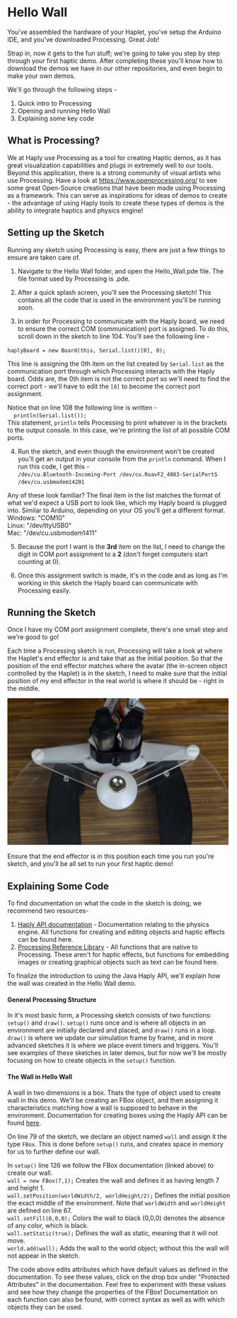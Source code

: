 # Hello Wall

You've assembled the hardware of your Haplet, you've setup the Arduino IDE, and you've downloaded Processing. Great Job!

Strap in, now it gets to the fun stuff; we're going to take you step by step through your first haptic demo. After completing these you'll know how to download the demos we have in our other repositories, and even begin to make your own demos.

We'll go through the following steps -
1. Quick intro to Processing
2. Opening and running Hello Wall
3. Explaining some key code

## What is Processing?

We at Haply use Processing as a tool for creating Haptic demos, as it has great visualization capabilities and plugs in extremely well to our tools. Beyond this application, there is a strong community of visual artists who use Processing. Have a look at https://www.openprocessing.org/ to see some great Open-Source creations that have been made using Processing as a framework. This can serve as inspirations for ideas of demos to create - the advantage of using Haply tools to create these types of demos is the ability to integrate haptics and physics engine!

## Setting up the Sketch
Running any sketch using Processing is easy, there are just a few things to ensure are taken care of.  
1. Navigate to the Hello Wall folder, and open the Hello_Wall.pde file. The file format used by Processing is .pde.

2. After a quick splash screen,  you'll see the Processing sketch! This contains all the code that is used in the environment you'll be running soon.

3. In order for Processing to communicate with the Haply board, we need to ensure the correct COM (communication) port is assigned. To do this, scroll down in the sketch to line 104. You'll see the following line -

``haplyBoard = new Board(this, Serial.list()[0], 0);``

This line is assigning the 0th item on the list created by ``Serial.list`` as the communication port through which Processing interacts with the Haply board. Odds are, the 0th item is not the correct port so we'll need to find the correct port - we'll have to edit the ``[0]`` to become the correct port assignment.

Notice that on line 108 the following line is written -  
``  println(Serial.list());``  
This statement, ``println`` tells Processing to print whatever is in the brackets to the output console. In this case, we're printing the list of all possible COM ports.

4. Run the sketch, and even though the environment won't be created you'll get an output in your console from the ``println`` command. When I run this code, I get this -  
``/dev/cu.Bluetooth-Incoming-Port /dev/cu.RoavF2_4083-SerialPortS /dev/cu.usbmodem14201``

Any of these look familiar? The final item in the list matches the format of what we'd expect a USB port to look like, which my Haply board is plugged into. Similar to Arduino, depending on your OS you'll get a different format.  
Windows: "COM10"  
Linux: "/dev/ttyUSB0"  
Mac: "/dev/cu.usbmodem1411"  

5. Because the port I want is the __3rd__ item on the list, I need to change the digit in COM port assignment to a __2__ (don't forget computers start counting at 0).

6. Once this assignment switch is made, it's in the code and as long as I'm working in this sketch the Haply board can communicate with Processing easily.

## Running the Sketch
Once I have my COM port assignment complete, there's one small step and we're good to go!

Each time a Processing sketch is run, Processing will take a look at where the Haplet's end effector is and take that as the initial position. So that the position of the end effector matches where the avatar (the in-screen object controlled by the Haplet) is in the sketch, I need to make sure that the initial position of my end effector in the real world is where it should be - right in the middle.

<img src="media/image1.JPG" width="500">

Ensure that the end effector is in this position each time you run you're sketch, and you'll be all set to run your first haptic demo!

## Explaining Some Code
To find documentation on what the code in the sketch is doing, we recommend two resources-

1. [Haply API documentation](https://haphub.github.io/hAPI_Fisica/annotated.html) - Documentation relating to the physics engine. All functions for creating and editing objects and haptic effects can be found here.
2. [Processing Reference Library](https://processing.org/reference/) - All functions that are native to Processing. These aren't for haptic effects, but functions for embedding images or creating graphical objects such as text can be found here.

To finalize the introduction to using the Java Haply API, we'll explain how the wall was created in the Hello Wall demo.

#### General Processing Structure
In it's most basic form, a Processing sketch consists of two functions: ``setup()`` and ``draw()``. ``setup()`` runs once and is where all objects in an environment are initially declared and placed, and ``draw()`` runs in a loop. ``draw()`` is where we update our simulation frame by frame, and in more advanced sketches it is where we place event timers and triggers. You'll see examples of these sketches in later demos, but for now we'll be mostly focusing on how to create objects in the ``setup()`` function.

#### The Wall in Hello Wall
A wall in two dimensions is a box. Thats the type of object used to create wall in this demo. We'll be creating an FBox object, and then assigning it characteristics matching how a wall is supposed to behave in the environment. Documentation for creating boxes using the Haply API can be found [here](https://haphub.github.io/hAPI_Fisica/class_f_box.html).  

On line 79 of the sketch, we declare an object named ``wall`` and assign it the type ``FBox``. This is done before ``setup()`` runs, and creates space in memory for us to further define our wall.

In ``setup()`` line 126 we follow the FBox documentation (linked above) to create our wall.  
``wall = new FBox(7,1);`` Creates the wall and defines it as having length 7 and height 1.  
``wall.setPosition(worldWidth/2, worldHeight/2);`` Defines the initial position the exact middle of the environment. Note that ``worldWidth`` and ``worldHeight`` are defined on line 67.  
``wall.setFill(0,0,0);``  Colors the wall to black (0,0,0) denotes the absence of any color, which is black.  
``wall.setStatic(true);`` Defines the wall as static, meaning that it will not move.  
``world.add(wall);`` Adds the wall to the world object; without this the wall will not appear in the sketch.  

The code above edits attributes which have default values as defined in the documentation. To see these values, click on the drop box under "Protected Attributes" in the documentation. Feel free to experiment with these values and see how they change the properties of the FBox! Documentation on each function can also be found, with correct syntax as well as with which objects they can be used.
